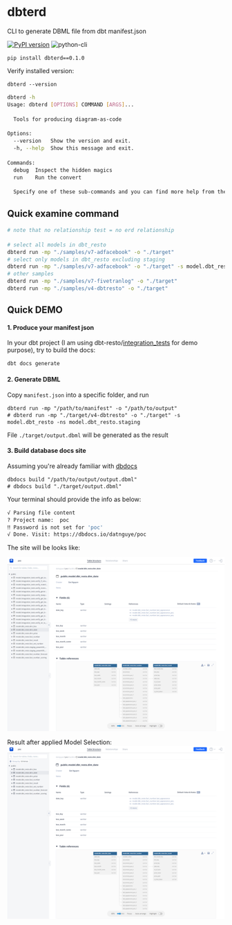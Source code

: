 # dbterd
CLI to generate DBML file from dbt manifest.json

[![PyPI version](https://badge.fury.io/py/dbterd.svg)](https://badge.fury.io/py/dbterd)
![python-cli](https://img.shields.io/badge/CLI-Python-FFCE3E?labelColor=14354C&logo=python&logoColor=white)

```
pip install dbterd==0.1.0
```

Verify installed version:
```
dbterd --version
```


```bash
dbterd -h
Usage: dbterd [OPTIONS] COMMAND [ARGS]...

  Tools for producing diagram-as-code

Options:
  --version   Show the version and exit.
  -h, --help  Show this message and exit.

Commands:
  debug  Inspect the hidden magics
  run    Run the convert

  Specify one of these sub-commands and you can find more help from there.
```

## Quick examine command
```bash
# note that no relationship test = no erd relationship

# select all models in dbt_resto 
dbterd run -mp "./samples/v7-adfacebook" -o "./target"
# select only models in dbt_resto excluding staging
dbterd run -mp "./samples/v7-adfacebook" -o "./target" -s model.dbt_resto -ns model.dbt_resto.staging staging ones
# other samples
dbterd run -mp "./samples/v7-fivetranlog" -o "./target"
dbterd run -mp "./samples/v4-dbtresto" -o "./target" 
```

## Quick DEMO
#### 1. Produce your manifest json

In your dbt project (I am using dbt-resto/[integration_tests](https://github.com/datnguye/dbt-resto) for demo purpose), try to build the docs:
```bash
dbt docs generate
```
    
#### 2. Generate DBML
Copy `manifest.json` into a specific folder, and run 
```
dbterd run -mp "/path/to/manifest" -o "/path/to/output"
# dbterd run -mp "./target/v4-dbtresto" -o "./target" -s model.dbt_resto -ns model.dbt_resto.staging
```

File `./target/output.dbml` will be generated as the result

#### 3. Build database docs site
Assuming you're already familiar with [dbdocs](https://dbdocs.io/docs#installation)
```
dbdocs build "/path/to/output/output.dbml"
# dbdocs build "./target/output.dbml"
```

Your terminal should provide the info as below:
```bash
√ Parsing file content
? Project name:  poc
‼ Password is not set for 'poc'
√ Done. Visit: https://dbdocs.io/datnguye/poc
```

The site will be looks like:

![screencapture-dbdocs-io-datnguye-poc-2022-12-18-22_02_28.png](./assets/images/screencapture-dbdocs-io-datnguye-poc-2022-12-18-22_02_28.png)

Result after applied Model Selection:
![screencapture-dbdocs-io-datnguye-poc-2023-02-25-10_29_32.png](./assets/images/screencapture-dbdocs-io-datnguye-poc-2023-02-25-10_29_32.png)